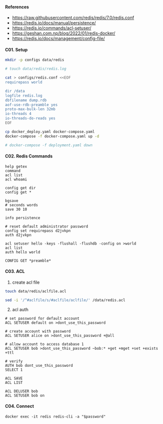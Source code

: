 #### References
- https://raw.githubusercontent.com/redis/redis/7.0/redis.conf
- https://redis.io/docs/manual/persistence/
- https://redis.io/commands/acl-setuser/
- https://geshan.com.np/blog/2022/01/redis-docker/
- https://redis.io/docs/management/config-file/

#### C01. Setup
``` bash
mkdir -p configs data/redis

# touch data/redis/redis.log

cat > configs/redis.conf <<EOF
requirepass world

dir /data
logfile redis.log
dbfilename dump.rdb
aof-use-rdb-preamble yes
proto-max-bulk-len 32mb
io-threads 4
io-threads-do-reads yes
EOF

cp docker_deploy.yaml docker-compose.yaml
docker-compose -f docker-compose.yaml up -d

# docker-compose -f deployment.yaml down
```

#### C02. Redis Commands
```redis
help getex
command
acl list
acl whoami

config get dir
config get *

bgsave
# seconds words
save 30 10

info persistence

# reset default administrator password
config set requirepass d2jvkpn
auth d2jvkpn

acl setuser hello -keys -flushall -flushdb -config on >world
acl list
auth hello world

CONFIG GET *preamble*
```

#### C03. ACL
1. create acl file
```bash
touch data/redis/aclfile.acl

sed -i '/^#aclfile/s/#aclfile/aclfile/' /data/redis.acl
```

2. acl auth
```redis
# set password for default account
ACL SETUSER default on >dont_use_this_password

# create account with password
ACL SETUSER alice on >dont_use_this_password +@all

# allow account to access database 1
ACL SETUSER bob >dont_use_this_password ~bob:* +get +mget +set +exists +ttl

# verify
AUTH bob dont_use_this_password
SELECT 1

ACL SAVE
ACL LIST

ACL DELUSER bob
ACL SETUSER bob on
```

#### C04. Connect
```
docker exec -it redis redis-cli -a "$password"
```
